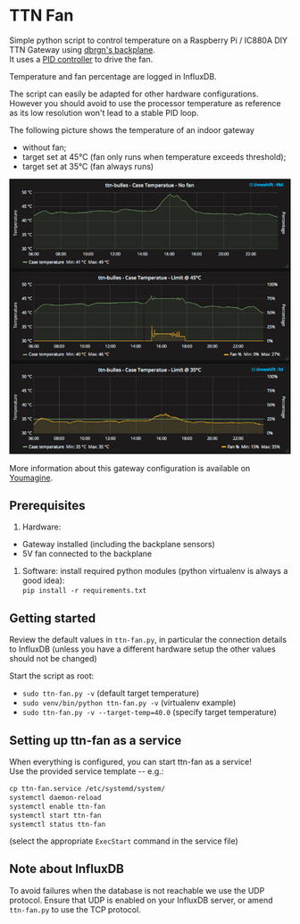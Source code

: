 # TTN Fan
Simple python script to control temperature on a Raspberry Pi / IC880A DIY TTN Gateway using [dbrgn's  backplane](https://github.com/dbrgn/ic880a-backplane).  
It uses a [PID controller](http://en.wikipedia.org/wiki/PID_controller) to drive the fan.

Temperature and fan percentage are logged in InfluxDB.

The script can easily be adapted for other hardware configurations. However you should avoid to use the processor temperature as reference as its low resolution won't lead to a stable PID loop.

The following picture shows the temperature of an indoor gateway
- without fan;
- target set at 45°C (fan only runs when temperature exceeds threshold);
- target set at 35°C (fan always runs)

![Gateway temperature](images/ttn-fan.jpg)

More information about this gateway configuration is available on [Youmagine](https://www.youmagine.com/designs/enclosure-for-dyi-lorawan-gateway-for-the-things-network).

## Prerequisites
1. Hardware:
  - Gateway installed (including the backplane sensors)
  - 5V fan connected to the backplane
1. Software: install required python modules (python virtualenv is always a good idea):  
`pip install -r requirements.txt`

## Getting started
Review the default values in `ttn-fan.py`, in particular the connection details to InfluxDB (unless you have a different hardware setup the other values should not be changed)

Start the script as root:
- `sudo ttn-fan.py -v` (default target temperature)
- `sudo venv/bin/python ttn-fan.py -v` (virtualenv example)
- `sudo ttn-fan.py -v --target-temp=40.0` (specify target temperature)

## Setting up ttn-fan as a service
When everything is configured, you can start ttn-fan as a service!  
Use the provided service template -- e.g.:
```
cp ttn-fan.service /etc/systemd/system/
systemctl daemon-reload
systemctl enable ttn-fan
systemctl start ttn-fan
systemctl status ttn-fan
```
(select the appropriate `ExecStart` command in the service file)

## Note about InfluxDB
To avoid failures when the database is not reachable we use the UDP protocol. Ensure that UDP is enabled on your InfluxDB server, or amend `ttn-fan.py` to use the TCP protocol.
